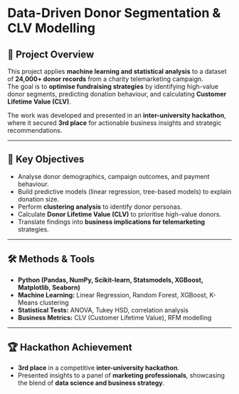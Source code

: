 # Data-Driven Donor Segmentation & CLV Modelling

## 📌 Project Overview
This project applies **machine learning and statistical analysis** to a dataset of **24,000+ donor records** from a charity telemarketing campaign.  
The goal is to **optimise fundraising strategies** by identifying high-value donor segments, predicting donation behaviour, and calculating **Customer Lifetime Value (CLV)**.

The work was developed and presented in an **inter-university hackathon**, where it secured **3rd place** for actionable business insights and strategic recommendations.

---

## 🔑 Key Objectives
- Analyse donor demographics, campaign outcomes, and payment behaviour.  
- Build predictive models (linear regression, tree-based models) to explain donation size.  
- Perform **clustering analysis** to identify donor personas.  
- Calculate **Donor Lifetime Value (CLV)** to prioritise high-value donors.  
- Translate findings into **business implications for telemarketing** strategies.

---

## 🛠️ Methods & Tools
- **Python (Pandas, NumPy, Scikit-learn, Statsmodels, XGBoost, Matplotlib, Seaborn)**  
- **Machine Learning:** Linear Regression, Random Forest, XGBoost, K-Means clustering  
- **Statistical Tests:** ANOVA, Tukey HSD, correlation analysis  
- **Business Metrics:** CLV (Customer Lifetime Value), RFM modelling

---

## 🏆 Hackathon Achievement
- **3rd place** in a competitive **inter-university hackathon**.  
- Presented insights to a panel of **marketing professionals**, showcasing the blend of **data science and business strategy**.  
